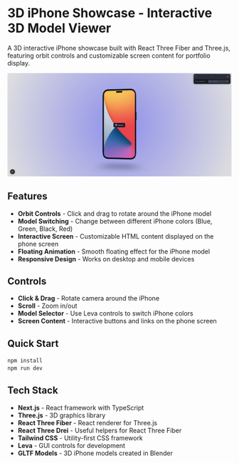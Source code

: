 # 3D iPhone Showcase - Interactive 3D Model Viewer

A 3D interactive iPhone showcase built with React Three Fiber and Three.js, featuring orbit controls and customizable screen content for portfolio display.

![3D iPhone Screenshot](image.png)

## Features

- **Orbit Controls** - Click and drag to rotate around the iPhone model
- **Model Switching** - Change between different iPhone colors (Blue, Green, Black, Red)
- **Interactive Screen** - Customizable HTML content displayed on the phone screen
- **Floating Animation** - Smooth floating effect for the iPhone model
- **Responsive Design** - Works on desktop and mobile devices

## Controls

- **Click & Drag** - Rotate camera around the iPhone
- **Scroll** - Zoom in/out
- **Model Selector** - Use Leva controls to switch iPhone colors
- **Screen Content** - Interactive buttons and links on the phone screen

## Quick Start

```bash
npm install
npm run dev
```

## Tech Stack

- **Next.js** - React framework with TypeScript
- **Three.js** - 3D graphics library
- **React Three Fiber** - React renderer for Three.js
- **React Three Drei** - Useful helpers for React Three Fiber
- **Tailwind CSS** - Utility-first CSS framework
- **Leva** - GUI controls for development
- **GLTF Models** - 3D iPhone models created in Blender

